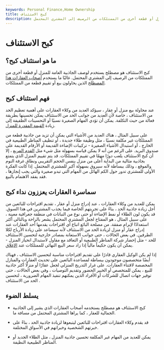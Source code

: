 ```yaml
---
keywords: Personal Finance,Home Ownership
title: كبح الاستئناف
description: كبح الاستئناف هو مصطلح يستخدم لوصف الجاذبية العامة للمنزل أو قطعة أخرى من الممتلكات من الرصيف إلى المشتري المحتمل.
---
```


# كبح الاستئناف
## ما هو استئناف كبح؟

كبح الاستئناف هو مصطلح يستخدم لوصف الجاذبية العامة للمنزل أو قطعة أخرى من الممتلكات من الرصيف إلى المشتري المحتمل. غالبًا ما يستخدم [أصحاب العقارات هذا المصطلح](/realtor) الذين يحاولون بيع أو تقييم قطعة من الممتلكات.

## فهم استئناف كبح

عند محاولة بيع منزل أو عقار ، سيؤكد العديد من وكلاء العقارات على أهمية تعظيم الحد من الاستئناف ، خاصة لأن العديد من جوانب الحد من الاستئناف يمكن تحسينها بطريقة فعالة من حيث التكلفة. يمكن أن تؤدي المهام الصغيرة نسبيًا أو التحسينات الطفيفة إلى زيادة [القيمة المقدرة للمنزل](/appraised_value).

على سبيل المثال ، هناك العديد من الأشياء التي يمكن أن تزيد من جاذبية قطعة من الممتلكات غير مكلفة نسبيًا ، مثل وظيفة طلاء جديدة ، أو تنظيف المناظر الطبيعية في الخارج ، أو استبدال الأشياء الصغيرة - تركيبات الإضاءة القديمة أو الأرقام القديمة على صندوق البريد. على الرغم من أنه لا يمكن قياسه بسهولة مثل شيء مثل [القدم المربع](/sales-per-square-foot) ، إلا أن كبح الاستئناف يلعب دورًا مهمًا في تقييم الممتلكات. قد يتم تقييم المنزل الذي يتمتع بجاذبية مثالية من البداية أعلى من منزل بنفس الحجم التقريبي ونطاق غرفة النوم والموقع ، وذلك ببساطة لأنه سيروق بسهولة أكبر للمشتري المحتمل. إذا كانت الفكرة الأولى للمشتري تدور حول الكم الهائل من المهام التي تبدو صغيرة والتي يجب إنجازها ، فقد يفقد الاهتمام بالبيع.

## سماسرة العقارات يعززون نداء كبح

يمكن للعديد من وكلاء العقارات ، عند إدراج منزل أو عقار ، تقديم اقتراحات للبائعين من أجل زيادة جاذبية الحد ، بناءً على تجربتهم الخاصة فيما يجذب المشترين في هذا السوق. قد يكون لون الطلاء أو نمط الإضاءة أو حتى نوع من النباتات في منطقة جغرافية معينة ، على سبيل المثال ، هو المفتاح لجعل المشتري المحتمل يشعر بالراحة وبالتالي أكثر استعدادًا لإبرام صفقة. من مصلحة البائع اتباع أي اقتراحات يقدمها أحد العقارات عند إدراج عقار أو منزل لزيادة الحد من الاستئناف لأنه سيساعد على زيادة الأرباح لكلا الطرفين. في بعض الحالات ، حتى جوانب الاستعانة بمصادر خارجية لتحسين الاستئناف للحد - مثل إحضار شركة المناظر الطبيعية أو التعاقد مع مقاول لاستبدال انحياز المنزل - يمكن أن يكون حكيماً مالياً إذا زاد سعر البيع النهائي للممتلكات عند [الإغلاق](/closing).

إذا لم يكن الوكيل العقاري قادرًا على تقديم اقتراحات مناسبة لتحسين الاستئناف ، فهناك أيضًا متخصصون موجودون ببساطة لمساعدة البائعين على تحديث العقارات والمنازل المخصصة لاقتناء العقارات. على غرار التدريج المنزلي لجعل عقارًا أو منزلًا أكثر جاذبية للبيع ، يمكن للمتخصص أو الخبير الحضور وتقديم التوصيات ، وفي بعض الحالات ، حتى توفير جهات اتصال للشركات أو الأفراد الذين يمكنهم تنفيذ المهام الضرورية ، لتحسين الحد من الاستئناف .

## يسلط الضوء

- كبح الاستئناف هو مصطلح يستخدمه أصحاب العقارات الذي يشير إلى الجاذبية الجمالية للعقار ، كما يراها المشتري المحتمل من مسافة ما.

- قد يقدم وكلاء العقارات اقتراحات للبائعين ليتبعوها لزيادة جاذبية الحد ، بناءً على خبرتهم الشخصية وخبراتهم في الأسواق المختلفة.

- يمكن للعديد من المهام غير المكلفة تحسين جاذبية المنزل ، مثل الطلاء الجديد أو المناظر الطبيعية النظيفة.

